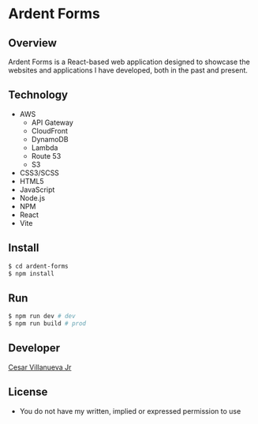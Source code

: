 # Ardent Forms

## Overview
Ardent Forms is a React-based web application designed to showcase the websites and applications I have developed, both in the past and present.

## Technology
+ AWS
  + API Gateway
  + CloudFront
  + DynamoDB
  + Lambda
  + Route 53
  + S3
+ CSS3/SCSS
+ HTML5
+ JavaScript
+ Node.js
+ NPM
+ React
+ Vite

## Install
```bash
$ cd ardent-forms
$ npm install
```

## Run
```bash
$ npm run dev # dev
$ npm run build # prod
```

## Developer
[Cesar Villanueva Jr](https://ardentforms.com)

## License
+ You do not have my written, implied or expressed permission to use